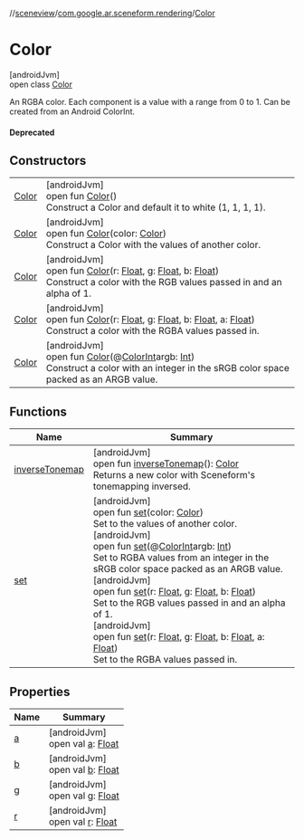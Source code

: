 //[sceneview](../../../index.md)/[com.google.ar.sceneform.rendering](../index.md)/[Color](index.md)

# Color

[androidJvm]\
open class [Color](index.md)

An RGBA color. Each component is a value with a range from 0 to 1. Can be created from an Android ColorInt.

#### Deprecated

## Constructors

| | |
|---|---|
| [Color](-color.md) | [androidJvm]<br>open fun [Color](-color.md)()<br>Construct a Color and default it to white (1, 1, 1, 1). |
| [Color](-color.md) | [androidJvm]<br>open fun [Color](-color.md)(color: [Color](index.md))<br>Construct a Color with the values of another color. |
| [Color](-color.md) | [androidJvm]<br>open fun [Color](-color.md)(r: [Float](https://kotlinlang.org/api/latest/jvm/stdlib/kotlin/-float/index.html), g: [Float](https://kotlinlang.org/api/latest/jvm/stdlib/kotlin/-float/index.html), b: [Float](https://kotlinlang.org/api/latest/jvm/stdlib/kotlin/-float/index.html))<br>Construct a color with the RGB values passed in and an alpha of 1. |
| [Color](-color.md) | [androidJvm]<br>open fun [Color](-color.md)(r: [Float](https://kotlinlang.org/api/latest/jvm/stdlib/kotlin/-float/index.html), g: [Float](https://kotlinlang.org/api/latest/jvm/stdlib/kotlin/-float/index.html), b: [Float](https://kotlinlang.org/api/latest/jvm/stdlib/kotlin/-float/index.html), a: [Float](https://kotlinlang.org/api/latest/jvm/stdlib/kotlin/-float/index.html))<br>Construct a color with the RGBA values passed in. |
| [Color](-color.md) | [androidJvm]<br>open fun [Color](-color.md)(@[ColorInt](https://developer.android.com/reference/kotlin/androidx/annotation/ColorInt.html)argb: [Int](https://kotlinlang.org/api/latest/jvm/stdlib/kotlin/-int/index.html))<br>Construct a color with an integer in the sRGB color space packed as an ARGB value. |

## Functions

| Name | Summary |
|---|---|
| [inverseTonemap](inverse-tonemap.md) | [androidJvm]<br>open fun [inverseTonemap](inverse-tonemap.md)(): [Color](index.md)<br>Returns a new color with Sceneform's tonemapping inversed. |
| [set](set.md) | [androidJvm]<br>open fun [set](set.md)(color: [Color](index.md))<br>Set to the values of another color.<br>[androidJvm]<br>open fun [set](set.md)(@[ColorInt](https://developer.android.com/reference/kotlin/androidx/annotation/ColorInt.html)argb: [Int](https://kotlinlang.org/api/latest/jvm/stdlib/kotlin/-int/index.html))<br>Set to RGBA values from an integer in the sRGB color space packed as an ARGB value.<br>[androidJvm]<br>open fun [set](set.md)(r: [Float](https://kotlinlang.org/api/latest/jvm/stdlib/kotlin/-float/index.html), g: [Float](https://kotlinlang.org/api/latest/jvm/stdlib/kotlin/-float/index.html), b: [Float](https://kotlinlang.org/api/latest/jvm/stdlib/kotlin/-float/index.html))<br>Set to the RGB values passed in and an alpha of 1.<br>[androidJvm]<br>open fun [set](set.md)(r: [Float](https://kotlinlang.org/api/latest/jvm/stdlib/kotlin/-float/index.html), g: [Float](https://kotlinlang.org/api/latest/jvm/stdlib/kotlin/-float/index.html), b: [Float](https://kotlinlang.org/api/latest/jvm/stdlib/kotlin/-float/index.html), a: [Float](https://kotlinlang.org/api/latest/jvm/stdlib/kotlin/-float/index.html))<br>Set to the RGBA values passed in. |

## Properties

| Name | Summary |
|---|---|
| [a](a.md) | [androidJvm]<br>open val [a](a.md): [Float](https://kotlinlang.org/api/latest/jvm/stdlib/kotlin/-float/index.html) |
| [b](b.md) | [androidJvm]<br>open val [b](b.md): [Float](https://kotlinlang.org/api/latest/jvm/stdlib/kotlin/-float/index.html) |
| [g](g.md) | [androidJvm]<br>open val [g](g.md): [Float](https://kotlinlang.org/api/latest/jvm/stdlib/kotlin/-float/index.html) |
| [r](r.md) | [androidJvm]<br>open val [r](r.md): [Float](https://kotlinlang.org/api/latest/jvm/stdlib/kotlin/-float/index.html) |
